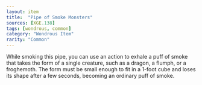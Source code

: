 ```yaml
---
layout: item
title:  "Pipe of Smoke Monsters"
sources: [XGE.138]
tags: [wondrous, common]
category: "Wondrous Item"
rarity: "Common"
---
```


While smoking this pipe, you can use an action to exhale a puff of smoke that takes the form of a single creature, such as a dragon, a flumph, or a froghemoth. The form must be small enough to fit in a 1-foot cube and loses its shape after a few seconds, becoming an ordinary puff of smoke.